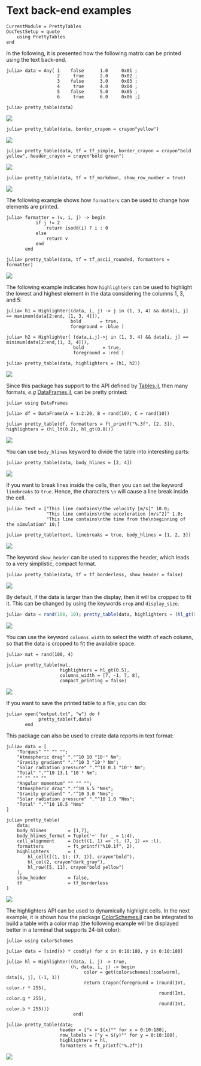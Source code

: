 Text back-end examples
======================

```@meta
CurrentModule = PrettyTables
DocTestSetup = quote
    using PrettyTables
end
```

In the following, it is presented how the following matrix can be printed using
the text back-end.

```julia-repl
julia> data = Any[ 1    false      1.0     0x01 ;
                   2     true      2.0     0x02 ;
                   3    false      3.0     0x03 ;
                   4     true      4.0     0x04 ;
                   5    false      5.0     0x05 ;
                   6     true      6.0     0x06 ;]
```

```julia-repl
julia> pretty_table(data)
```

![](../assets/ex_00001.png)

```julia-repl
julia> pretty_table(data, border_crayon = crayon"yellow")
```

![](../assets/ex_00002.png)

```julia-repl
julia> pretty_table(data, tf = tf_simple, border_crayon = crayon"bold yellow", header_crayon = crayon"bold green")
```

![](../assets/ex_00003.png)

```julia-repl
julia> pretty_table(data, tf = tf_markdown, show_row_number = true)
```

![](../assets/ex_00004.png)

The following example shows how `formatters` can be used to change how elements
are printed.

```julia-repl
julia> formatter = (v, i, j) -> begin
           if j != 2
               return isodd(i) ? i : 0
           else
               return v
           end
       end

julia> pretty_table(data, tf = tf_ascii_rounded, formatters = formatter)
```

![](../assets/ex_00005.png)

The following example indicates how `highlighters` can be used to highlight the
lowest and highest element in the data considering the columns 1, 3, and 5:

```julia-repl
julia> h1 = Highlighter((data, i, j) -> j in (1, 3, 4) && data[i, j] == maximum(data[2:end, [1, 3, 4]]),
                        bold       = true,
                        foreground = :blue )

julia> h2 = Highlighter( (data,i,j)->j in (1, 3, 4) && data[i, j] == minimum(data[2:end,[1, 3, 4]]),
                         bold       = true,
                         foreground = :red )

julia> pretty_table(data, highlighters = (h1, h2))
```

![](../assets/ex_00006.png)

Since this package has support to the API defined by
[Tables.jl](https://github.com/JuliaData/Tables.jl), then many formats, *e.g*
[DataFrames.jl](https://github.com/JuliaData/DataFrames.jl), can be pretty
printed:

```julia-repl
julia> using DataFrames

julia> df = DataFrame(A = 1:2:20, B = rand(10), C = rand(10))

julia> pretty_table(df, formatters = ft_printf("%.3f", [2, 3]), highlighters = (hl_lt(0.2), hl_gt(0.8)))
```

![](../assets/ex_00007.png)

You can use `body_hlines` keyword to divide the table into interesting parts:

```julia-repl
julia> pretty_table(data, body_hlines = [2, 4])
```

![](../assets/ex_00008.png)

If you want to break lines inside the cells, then you can set the keyword
`linebreaks` to `true`. Hence, the characters `\n` will cause a line break
inside the cell.

```julia-repl
julia> text = ["This line contains\nthe velocity [m/s]" 10.0;
               "This line contains\nthe acceleration [m/s^2]" 1.0;
               "This line contains\nthe time from the\nbeginning of the simulation" 10;]

julia> pretty_table(text, linebreaks = true, body_hlines = [1, 2, 3])
```

![](../assets/ex_00009.png)

The keyword `show_header` can be used to suppres the header, which leads to a
very simplistic, compact format.

```julia-repl
julia> pretty_table(data, tf = tf_borderless, show_header = false)
```

![](../assets/ex_00010.png)

By default, if the data is larger than the display, then it will be cropped to
fit it. This can be changed by using the keywords `crop` and `display_size`.

```julia
julia> data = rand(100, 10); pretty_table(data, highlighters = (hl_gt(0.5),))
```

![](../assets/ex_00012.png)

You can use the keyword `columns_width` to select the width of each column, so
that the data is cropped to fit the available space.

```julia-repl
julia> mat = rand(100, 4)

julia> pretty_table(mat,
                    highlighters = hl_gt(0.5),
                    columns_width = [7, -1, 7, 8],
                    compact_printing = false)
```

![](../assets/ex_00014.png)

If you want to save the printed table to a file, you can do:

```julia-repl
julia> open("output.txt", "w") do f
            pretty_table(f,data)
       end
```

This package can also be used to create data reports in text format:

```julia-repl
julia> data = [
    "Torques" "" "" "";
    "Atmospheric drag" "."^10 10 "10⁻⁵ Nm";
    "Gravity gradient" "."^10 3 "10⁻⁵ Nm";
    "Solar radiation pressure" "."^10 0.1 "10⁻⁵ Nm";
    "Total" "."^10 13.1 "10⁻⁵ Nm";
    "" "" "" ""
    "Angular momentum" "" "" "";
    "Atmospheric drag" "."^10 6.5 "Nms";
    "Gravity gradient" "."^10 3.0 "Nms";
    "Solar radiation pressure" "."^10 1.0 "Nms";
    "Total" "."^10 10.5 "Nms"
]

julia> pretty_table(
    data;
    body_hlines        = [1,7],
    body_hlines_format = Tuple('─' for _ = 1:4),
    cell_alignment     = Dict((1, 1) => :l, (7, 1) => :l),
    formatters         = ft_printf("%10.1f", 2),
    highlighters       = (
        hl_cell([(1, 1); (7, 1)], crayon"bold"),
        hl_col(2, crayon"dark_gray"),
        hl_row([5, 11], crayon"bold yellow")
    ),
    show_header        = false,
    tf                 = tf_borderless
)
```

![](../assets/ex_00013.png)

The highlighters API can be used to dynamically highlight cells. In the next
example, it is shown how the package
[ColorSchemes.jl](https://github.com/JuliaGraphics/ColorSchemes.jl) can be
integrated to build a table with a color map (the following example will be
displayed better in a terminal that supports 24-bit color):

```julia-repl
julia> using ColorSchemes

julia> data = [sind(x) * cosd(y) for x in 0:10:180, y in 0:10:180]

julia> hl = Highlighter((data, i, j) -> true,
                        (h, data, i, j) -> begin
                             color = get(colorschemes[:coolwarm], data[i, j], (-1, 1))
                             return Crayon(foreground = (round(Int, color.r * 255),
                                                         round(Int, color.g * 255),
                                                         round(Int, color.b * 255)))
                         end)

julia> pretty_table(data;
                    header = ["x = $(x)°" for x = 0:10:180],
                    row_labels = ["y = $(y)°" for y = 0:10:180],
                    highlighters = hl,
                    formatters = ft_printf("%.2f"))
```

![](../assets/ex_00015.png)
